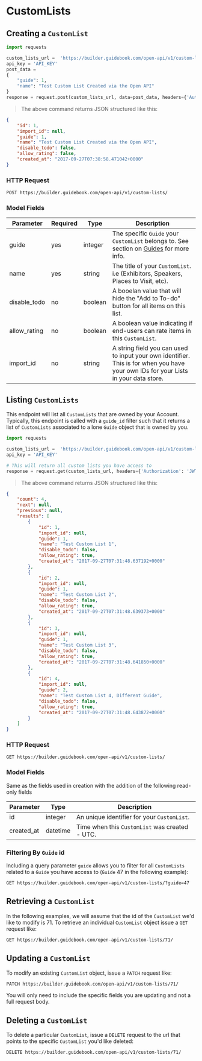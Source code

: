 # CustomLists

## Creating a `CustomList`


```python
import requests

custom_lists_url =  'https://builder.guidebook.com/open-api/v1/custom-lists/'
api_key = 'API_KEY'
post_data =
{
	"guide": 1,
	"name": "Test Custom List Created via the Open API"
}
response = request.post(custom_lists_url, data=post_data, headers={'Authorization': 'JWT ' + api_key})

```

> The above command returns JSON structured like this:

```json
{
	"id": 1,
	"import_id": null,
	"guide": 1,
	"name": "Test Custom List Created via the Open API",
	"disable_todo": false,
	"allow_rating": false,
	"created_at": "2017-09-27T07:38:58.471042+0000"
}

```


### HTTP Request

`POST https://builder.guidebook.com/open-api/v1/custom-lists/`

### Model Fields

Parameter       | Required  | Type    | Description
---------       | --------  | ------- | -----------
guide           | yes | integer  | The specific `Guide` your `CustomList` belongs to.  See section on [Guides](#guides) for more info.
name            | yes | string   | The title of your `CustomList`. i.e (Exhibitors, Speakers, Places to Visit, etc).
disable_todo    | no  | boolean   | A booelan value that will hide the "Add to To-do" button for all items on this list.
allow_rating    | no  | boolean   |  A boolean value indicating if end-users can rate items in this `CustomList`.
import_id       | no  | string     | A string field you can used to input your own identifier.  This is for when you have your own IDs for your Lists in your data store.


## Listing `CustomLists`

This endpoint will list all `CustomLists` that are owned by your Account. Typically, this endpoint is called with a `guide_id` filter such that it returns a list of `CustomLists` associated to a lone `Guide` object that is owned by you.


```python
import requests

custom_lists_url =  'https://builder.guidebook.com/open-api/v1/custom-lists/'
api_key = 'API_KEY'

# This will return all custom lists you have access to
response = request.get(custom_lists_url, headers={'Authorization': 'JWT ' + api_key})
```

> The above command returns JSON structured like this:

```json
{
	"count": 4,
	"next": null,
	"previous": null,
	"results": [
		{
			"id": 1,
			"import_id": null,
			"guide": 1,
			"name": "Test Custom List 1",
			"disable_todo": false,
			"allow_rating": true,
			"created_at": "2017-09-27T07:31:48.637192+0000"
		},
		{
			"id": 2,
			"import_id": null,
			"guide": 1,
			"name": "Test Custom List 2",
			"disable_todo": false,
			"allow_rating": true,
			"created_at": "2017-09-27T07:31:48.639373+0000"
		},
		{
			"id": 3,
			"import_id": null,
			"guide": 1,
			"name": "Test Custom List 3",
			"disable_todo": false,
			"allow_rating": true,
			"created_at": "2017-09-27T07:31:48.641850+0000"
		},
		{
			"id": 4,
			"import_id": null,
			"guide": 2,
			"name": "Test Custom List 4, Different Guide",
			"disable_todo": false,
			"allow_rating": true,
			"created_at": "2017-09-27T07:31:48.643872+0000"
		}
	]
}
```


### HTTP Request

`GET https://builder.guidebook.com/open-api/v1/custom-lists/`

### Model Fields

Same as the fields used in creation with the addition of the following read-only fields

Parameter       | Type    | Description
---------       | ------- | -----------
id              | integer  | An unique identifier for your `CustomList`.
created_at      | datetime | Time when this `CustomList` was created - UTC.


### Filtering By `Guide` id

Including a query parameter `guide` allows you to filter for all `CustomLists` related to a `Guide` you have access to (`Guide` 47 in the following example):

`GET https://builder.guidebook.com/open-api/v1/custom-lists/?guide=47`

## Retrieving a `CustomList`
In the following examples, we will assume that the id of the `CustomList` we'd like to modify is 71.
To retrieve an individual `CustomList` object issue a `GET` request like:

`GET https://builder.guidebook.com/open-api/v1/custom-lists/71/`

## Updating a `CustomList`

To modify an existing `CustomList` object, issue a `PATCH` request like:

`PATCH https://builder.guidebook.com/open-api/v1/custom-lists/71/`

You will only need to include the specific fields you are updating and not a full request body.

## Deleting a `CustomList`

To delete a particular `CustomList`, issue a `DELETE` request to the url that points to the specific `CustomList` you'd like deleted:

`DELETE https://builder.guidebook.com/open-api/v1/custom-lists/71/`
